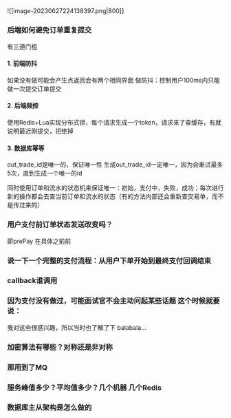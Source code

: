 ## 
![[image-20230627224138397.png|800]]



### 后端如何避免订单重复提交
有三道门槛
#### 1. 前端防抖
如果没有做可能会产生点返回会有两个相同界面
做防抖：控制用户100ms内只能做一次提交订单提交
#### 2. 后端频控
使用Redis+Lua实现分布式锁，每个请求生成一个token，请求来了查缓存，有就说明最近刚提交，拒绝掉
#### 3. 数据库幂等
out_trade_id是唯一的，保证唯一性
生成out_trade_id一定唯一，因为会重试最多5次，直到生成一个唯一的id

同时使用订单和流水的状态机来保证唯一：初始，支付中，失败，成功；每次进行新的操作都会去查当前订单和流水的状态（有的方法内部还会重新查交易单，而不是传过来的）

### 用户支付前订单状态发送改变吗？
即prePay 在具体之前前

### 说一下一个完整的支付流程：从用户下单开始到最终支付回调结束

### callback谁调用

### 因为支付没有做过，可能面试官不会主动问起某些话题 这个时候就要说：
我对这些很感兴趣，所以当时也了解了下 balabala...

### 加密算法有哪些？对称还是非对称

### 那用到了MQ

### 服务峰值多少？平均值多少？几个机器 几个Redis


### 数据库主从架构是怎么做的


